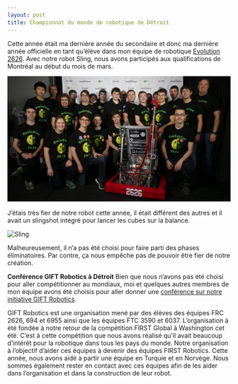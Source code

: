 ```yaml
---
layout: post
title: Championnat du monde de robotique de Détroit
---
```


Cette année était ma dernière année du secondaire et donc ma dernière année officielle en tant qu’élève dans mon équipe de robotique [Evolution 2626](https://evolution2626.org). Avec notre robot Sling, nous avons participés aux qualifications de Montréal au début du mois de mars.

![Équipe de robotique 2018](/images/equipe-2018.jpg)

J’étais très fier de notre robot cette année, il était différent des autres et il avait un slingshot intégré pour lancer les cubes sur la balance.

![Sling](https://i.imgur.com/DtP9qazh.jpg)

Malheureusement, il n’a pas été choisi pour faire parti des phases éliminatoires. Par contre, ça nous empêche pas de pouvoir être fier de notre création.

**Conférence GIFT Robotics à Détroit**
Bien que nous n’avons pas été choisi pour aller compétitionner au mondiaux, moi et quelques autres membres de mon équipe avons été choisis pour aller donner une [conférence sur notre initiative GIFT Robotics](https://www.firstchampionship.org/gift-robotics-global-initiative).

GIFT Robotics est une organisation mené par des élèves des équipes FRC 2626, 694 et 6955 ainsi que les équipes FTC 3590 et 6037. L’organisation à été fondée à notre retour de la compétition FIRST Global à Washington cet été. C’est à cette compétition que nous avons réalisé qu’il avait beaucoup d’intérêt pour la robotique dans tous les pays du monde. Notre organisation à l’objectif d’aider ces équipes à devenir des équipes FIRST Robotics. Cette année, nous avons aidé à partir une équipe en Turquie et en Norvège. Nous sommes également rester en contact avec ces équipes afin de les aider dans l’organisation et dans la construction de leur robot.
